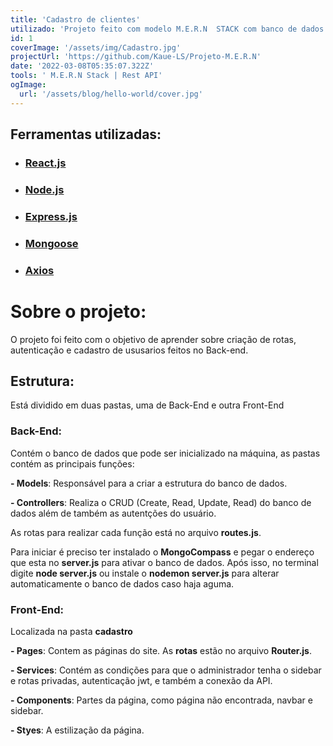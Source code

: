 ```yaml
---
title: 'Cadastro de clientes'
utilizado: 'Projeto feito com modelo M.E.R.N  STACK com banco de dados mongoose na própria máquina, a página contém painel de administrador e página destinada para clientes.'
id: 1
coverImage: '/assets/img/Cadastro.jpg'
projectUrl: 'https://github.com/Kaue-LS/Projeto-M.E.R.N'
date: '2022-03-08T05:35:07.322Z'
tools: ' M.E.R.N Stack | Rest API'
ogImage:
  url: '/assets/blog/hello-world/cover.jpg'
---
```

## Ferramentas utilizadas:
- ### [React.js ](https://reactjs.org/) 
- ### [Node.js](https://nodejs.org/en/) 
- ### [Express.js](https://www.npmjs.com/package/express) 
- ### [Mongoose](https://www.npmjs.com/package/mongoose)
- ### [Axios](https://www.npmjs.com/package/axios)

# Sobre o projeto:

O projeto foi feito com o objetivo de aprender sobre criação de rotas, autenticação e cadastro de ususarios feitos no Back-end. 

## Estrutura:
  Está dividido em duas pastas, uma de Back-End e outra Front-End
  ### Back-End:
  Contém o banco de dados que pode ser inicializado na máquina, as pastas contém as principais funções:
  
  **- Models**: Responsável para a criar a estrutura do banco de dados.

  **- Controllers**: Realiza o CRUD (Create, Read, Update, Read) do banco de dados além de também as autentções do usuário.  

  As rotas para realizar cada função está no arquivo **routes.js**.  <br />

  Para iniciar é preciso ter instalado o **MongoCompass** e pegar o endereço que esta no **server.js** para ativar o banco de dados. Após isso, no terminal digite **node server.js** ou instale o **nodemon server.js** para alterar automaticamente o banco de dados caso haja aguma.


### Front-End:
  Localizada na pasta **cadastro**

   **- Pages**: Contem as páginas do site. As **rotas** estão no arquivo **Router.js**.

  **- Services**: Contém as condições para que o administrador tenha o sidebar e rotas privadas, autenticação jwt, e também a conexão da API.

  **- Components**: Partes da página, como página não encontrada, navbar e sidebar.
  
  **- Styes**: A estilização da página.
  

